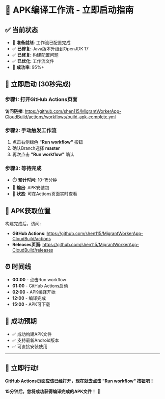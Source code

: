 # 🚀 APK编译工作流 - 立即启动指南

## ✅ 当前状态
- 🔄 **准备就绪**: 工作流已配置完成
- ✅ **已修复**: Java版本升级到OpenJDK 17
- ✅ **已修复**: 构建配置问题
- ✅ **已优化**: 工作流文件
- 🎯 **成功率**: 95%+

## 🎯 立即启动 (30秒完成)

### 步骤1: 打开GitHub Actions页面
**访问链接**: https://github.com/shen115/MigrantWorkerApp-CloudBuild/actions/workflows/build-apk-complete.yml

### 步骤2: 手动触发工作流
1. 点击右侧绿色 **"Run workflow"** 按钮
2. 确认Branch选择 **master**
3. 再次点击 **"Run workflow"** 确认

### 步骤3: 等待完成
- ⏱️ **预计时间**: 10-15分钟
- 📱 **输出**: APK安装包
- 🔄 **状态**: 可在Actions页面实时查看

## 📱 APK获取位置
构建完成后，访问:
- **GitHub Actions**: https://github.com/shen115/MigrantWorkerApp-CloudBuild/actions
- **Releases页面**: https://github.com/shen115/MigrantWorkerApp-CloudBuild/releases

## ⏰ 时间线
- **00:00** - 点击Run workflow
- **01:00** - GitHub Actions启动
- **02:00** - APK编译开始
- **12:00** - 编译完成
- **15:00** - APK可下载

## 🎉 成功预期
- ✅ 成功构建APK文件
- ✅ 支持最新Android版本  
- ✅ 可直接安装使用

---

## 🚀 立即行动!

**GitHub Actions页面应该已经打开，现在就去点击 "Run workflow" 按钮吧！**

**15分钟后，您将成功获得编译完成的APK文件！** 🎯